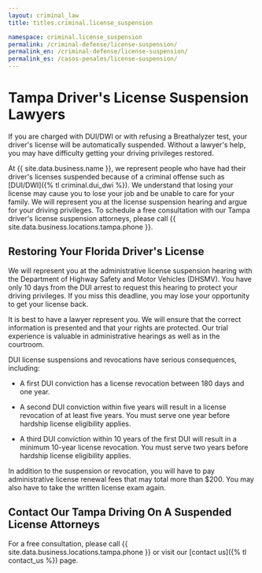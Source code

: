 ```yaml
---
layout: criminal_law
title: titles.criminal.license_suspension

namespace: criminal.license_suspension
permalink: /criminal-defense/license-suspension/
permalink_en: /criminal-defense/license-suspension/
permalink_es: /casos-penales/license-suspension/
---
```


# Tampa Driver's License Suspension Lawyers

If you are charged with DUI/DWI or with refusing a Breathalyzer test, your driver's license will be automatically suspended. Without a lawyer's help, you may have difficulty getting your driving privileges restored.

At {{ site.data.business.name }}, we represent people who have had their driver's licenses suspended because of a criminal offense such as
[DUI/DWI]({% tl criminal.dui_dwi %}). We understand that losing your license may cause you to lose your job and be unable to care for your family. We will represent you at the license suspension hearing and argue for your driving privileges. To schedule a free consultation with our Tampa driver's license suspension attorneys, please call {{ site.data.business.locations.tampa.phone }}.

## Restoring Your Florida Driver's License

We will represent you at the administrative license suspension hearing with the Department of Highway Safety and Motor Vehicles (DHSMV). You have only 10 days from the DUI arrest to request this hearing to protect your driving privileges. If you miss this deadline, you may lose your opportunity to get your license back.

It is best to have a lawyer represent you. We will ensure that the correct information is presented and that your rights are protected. Our trial experience is valuable in administrative hearings as well as in the courtroom.

DUI license suspensions and revocations have serious consequences, including:

* A first DUI conviction has a license revocation between 180 days and one year.

* A second DUI conviction within five years will result in a license revocation of at least five years. You must serve one year before hardship license eligibility applies.

* A third DUI conviction within 10 years of the first DUI will result in a minimum 10-year license revocation. You must serve two years before hardship license eligibility applies.

In addition to the suspension or revocation, you will have to pay administrative license renewal fees that may total more than $200. You may also have to take the written license exam again.

## Contact Our Tampa Driving On A Suspended License Attorneys

For a free consultation, please call {{ site.data.business.locations.tampa.phone }} or visit our [contact us]({% tl contact_us %}) page.